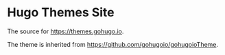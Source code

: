 
# Hugo Themes Site

The source for https://themes.gohugo.io.

The theme is inherited from https://github.com/gohugoio/gohugoioTheme.
